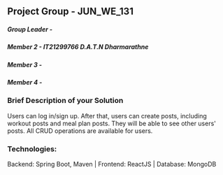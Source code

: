 

## Project Group - JUN_WE_131

##### Group Leader - 
##### Member 2 -  IT21299766 D.A.T.N Dharmarathne
##### Member 3 -  
##### Member 4 -  

### Brief Description of your Solution 
Users can log in/sign up. After that, users can create posts, including workout posts and meal plan posts. 
They will be able to see other users' posts. All CRUD operations are available for users.

### Technologies:
Backend: Spring Boot, Maven | Frontend: ReactJS | Database: MongoDB
